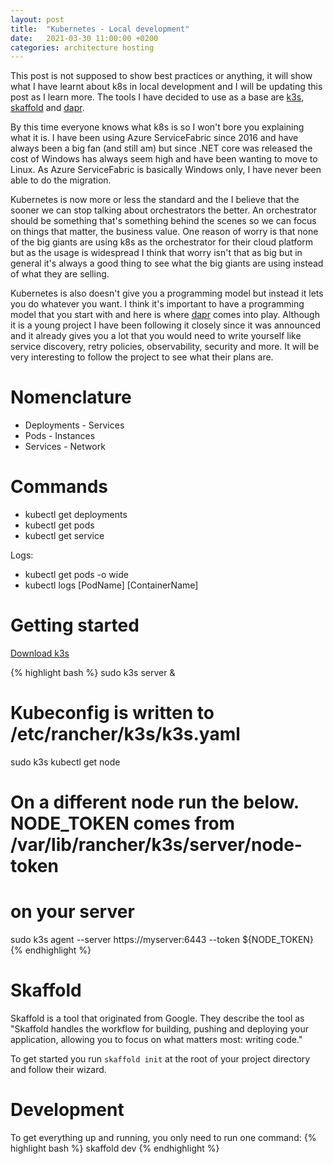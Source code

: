 ```yaml
---
layout: post
title:  "Kubernetes - Local development"
date:   2021-03-30 11:00:00 +0200
categories: architecture hosting 
---
```


This post is not supposed to show best practices or anything, it will show what I have learnt about k8s in local development and I will be updating this post as I learn more. The tools I have decided to use as a base are [k3s](https://k3s.io), [skaffold](https://skaffold.dev) and [dapr](https://dapr.io).


By this time everyone knows what k8s is so I won't bore you explaining what it is. I have been using Azure ServiceFabric since 2016 and have always been a big fan (and still am) but since .NET core was released the cost of Windows has always seem high and have been wanting to move to Linux. As Azure ServiceFabric is basically Windows only, I have never been able to do the migration.

Kubernetes is now more or less the standard and the I believe that the sooner we can stop talking about orchestrators the better. An orchestrator should be something that's something behind the scenes so we can focus on things that matter, the business value. One reason of worry is that none of the big giants are using k8s as the orchestrator for their cloud platform but as the usage is widespread I think that worry isn't that as big but in general it's always a good thing to see what the big giants are using instead of what they are selling.

Kubernetes is also doesn't give you a programming model but instead it lets you do whatever you want. I think it's important to have a programming model that you start with and here is where [dapr](https://dapr.io) comes into play. Although it is a young project I have been following it closely since it was announced and it already gives you a lot that you would need to write yourself like service discovery, retry policies, observability, security and more. It will be very interesting to follow the project to see what their plans are.

# Nomenclature
- Deployments - Services
- Pods - Instances
- Services - Network

# Commands
- kubectl get deployments
- kubectl get pods
- kubectl get service

Logs:
- kubectl get pods -o wide
- kubectl logs [PodName] [ContainerName]

# Getting started
[Download k3s](https://github.com/rancher/k3s/releases/latest)

{% highlight bash %}
sudo k3s server &
# Kubeconfig is written to /etc/rancher/k3s/k3s.yaml
sudo k3s kubectl get node

# On a different node run the below. NODE_TOKEN comes from /var/lib/rancher/k3s/server/node-token
# on your server
sudo k3s agent --server https://myserver:6443 --token ${NODE_TOKEN}
{% endhighlight %}


# Skaffold
Skaffold is a tool that originated from Google. They describe the tool as "Skaffold handles the workflow for building, pushing and deploying your application, allowing you to focus on what matters most: writing code."

To get started you run `skaffold init` at the root of your project directory and follow their wizard.

# Development
To get everything up and running, you only need to run one command:
{% highlight bash %}
skaffold dev
{% endhighlight %}
